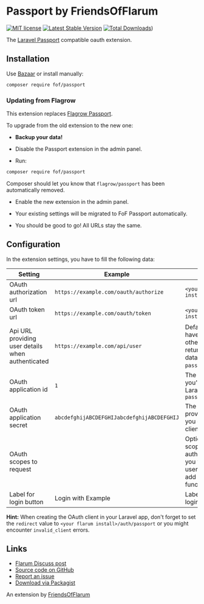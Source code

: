 # Passport by FriendsOfFlarum

[![MIT license](https://img.shields.io/badge/license-MIT-blue.svg)](https://github.com/FriendsOrFlarum/passport/blob/master/LICENSE.md) [![Latest Stable Version](https://img.shields.io/packagist/v/fof/passport.svg)](https://packagist.org/packages/fof/passport) [![Total Downloads](https://img.shields.io/packagist/dt/fof/passport.svg)](https://packagist.org/packages/fof/passport))

The [Laravel Passport](https://laravel.com/docs/passport) compatible oauth extension.

## Installation

Use [Bazaar](https://discuss.flarum.org/d/5151) or install manually:

```bash
composer require fof/passport
```

### Updating from Flagrow

This extension replaces [Flagrow Passport](https://packagist.org/packages/fof/passport).

To upgrade from the old extension to the new one:

- **Backup your data!**

- Disable the Passport extension in the admin panel.

- Run:

```sh
composer require fof/passport
```

Composer should let you know that `flagrow/passport` has been automatically removed.

- Enable the new extension in the admin panel.

- Your existing settings will be migrated to FoF Passport automatically.

- You should be good to go! All URLs stay the same.

## Configuration

In the extension settings, you have to fill the following data:

Setting | Example | Description
--- | --- | ---
OAuth authorization url | `https://example.com/oauth/authorize` | `<your laravel install>/oauth/authorize`
OAuth token url | `https://example.com/oauth/token` | `<your laravel install>/oauth/token`
Api URL providing user details when authenticated | `https://example.com/api/user` | Default Laravel installs have an `/api/user` route, otherwise point to a route returning the current user data (protected by the `passport` driver)
OAuth application id | `1` | The integer *Client ID* you've made in the Laravel app or via `artisan passport:client`
OAuth application secret | `abcdefghijABCDEFGHIJabcdefghijABCDEFGHIJ` | The *Client secret* provided by Laravel once you created the OAuth client
OAuth scopes to request | | Optional additional scopes to request during authorization, perhaps you want to protect the user url with a scope or add additional functionality
Label for login button | Login with Example | Label to place on the login button

**Hint:** When creating the OAuth client in your Laravel app, don't forget to set the `redirect` value to `<your flarum install>/auth/passport` or you might encounter `invalid_client` errors.

## Links

- [Flarum Discuss post](https://discuss.flarum.org/d/5203)
- [Source code on GitHub](https://github.com/FriendsOfFlarum/passport)
- [Report an issue](https://github.com/flagrow/FriendsOfFlarum/issues)
- [Download via Packagist](https://packagist.org/packages/fof/passport)

An extension by [FriendsOfFlarum](https://github.com/FriendsOfFlarum)
